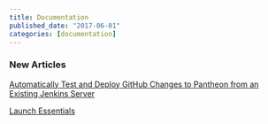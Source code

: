 ```yaml
---
title: Documentation
published_date: "2017-06-01"
categories: [documentation]
---
```

### New Articles
[Automatically Test and Deploy GitHub Changes to Pantheon from an Existing Jenkins Server](/guides/local-development/jenkins)

[Launch Essentials](/guides/launch)
